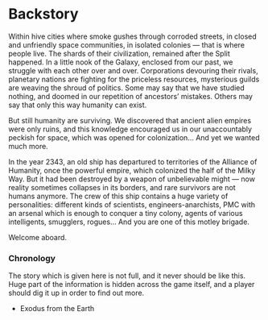 <h1>Backstory</h1>
<p>Within hive cities where smoke gushes through corroded streets, in closed and unfriendly space communities, in isolated colonies — that is where people live. The shards of their civilization, remained after the Split happened. In a little nook of the Galaxy, enclosed from our past, we struggle with each other over and over. Corporations devouring their rivals, planetary nations are fighting for the priceless resources, mysterious guilds are weaving the shroud of politics. Some may say that we have studied nothing, and doomed in our repetition of ancestors’ mistakes. Others may say that only this way humanity can exist.
<p>But still humanity are surviving. We discovered that ancient alien empires were only ruins, and this knowledge encouraged us in our unaccountably peckish for space, which was opened for colonization... And yet we wanted much more.</p>
<p>In the year 2343, an old ship has departured to territories of the Alliance of Humanity, once the powerful empire, which colonized the half of the Milky Way. But it had been destroyed by a weapon of unbelievable might — now reality sometimes collapses in its borders, and rare survivors are not humans anymore. The crew of this ship contains a huge variety of personalities: different kinds of scientists, engineers-anarchists, PMC with an arsenal which is enough to conquer a tiny colony, agents of various intelligents, smugglers, rogues… And you are one of this motley brigade.</p>
Welcome aboard.</p>

<h3>Chronology</h3>
The story which is given here is not full, and it never should be like this. Huge part of the information is hidden across the game itself, and a player should dig it up in order to find out more. 
<p><ul>
  <li>Exodus from the Earth</li>
  <ul></p>
